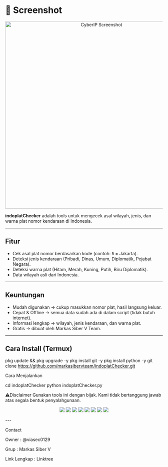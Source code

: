 # 📸 Screenshot

<p align="center">
  <img src="https://i.postimg.cc/n9FDk8xr/CyberIP-Screenshot.png" alt="CyberIP Screenshot" width="600"/>
</p>

**indoplatChecker** adalah tools untuk mengecek asal wilayah, jenis, dan warna plat nomor kendaraan di Indonesia.  

---

## Fitur
- Cek asal plat nomor berdasarkan kode (contoh: `B` = Jakarta).  
- Deteksi jenis kendaraan (Pribadi, Dinas, Umum, Diplomatik, Pejabat Negara).  
- Deteksi warna plat (Hitam, Merah, Kuning, Putih, Biru Diplomatik).  
- Data wilayah asli dari Indonesia.  

---

## Keuntungan
- Mudah digunakan → cukup masukkan nomor plat, hasil langsung keluar.  
- Cepat & Offline → semua data sudah ada di dalam script (tidak butuh internet).  
- Informasi lengkap → wilayah, jenis kendaraan, dan warna plat.  
- Gratis → dibuat oleh Markas Siber V Team.  

---

## Cara Install (Termux)
pkg update && pkg upgrade -y
pkg install git -y
pkg install python -y
git clone https://github.com/markasibervteam/indoplatChecker.git


Cara Menjalankan

cd indoplatChecker
python indoplatChecker.py

⚠️Disclaimer
Gunakan tools ini dengan bijak.
Kami tidak bertanggung jawab atas segala bentuk penyalahgunaan.

<p align="center">
  <img src="https://img.shields.io/badge/Brave-FF1B2D?style=for-the-badge&logo=Brave&logoColor=white"/>
  <img src="https://img.shields.io/badge/Tor_Browser-7D4698?style=for-the-badge&logo=Tor-Browser&logoColor=white"/>
  <img src="https://img.shields.io/badge/tmux-1BB91F?style=for-the-badge&logo=tmux&logoColor=white"/>
  <img src="https://img.shields.io/badge/GIT-E44C30?style=for-the-badge&logo=git&logoColor=white"/>
  <img src="https://img.shields.io/badge/GitHub-100000?style=for-the-badge&logo=github&logoColor=white"/>
  <img src="https://img.shields.io/badge/Wireshark-1679A7?style=for-the-badge&logo=Wireshark&logoColor=white"/>
  <img src="https://img.shields.io/badge/burpsuite-FF6633?style=for-the-badge&logo=burpsuite&logoColor=white"/>
  <img src="https://img.shields.io/badge/metasploit-2596CD?style=for-the-badge&logo=metasploit&logoColor=white"/>
</p>
---

Contact

Owner : @viasec0129

Grup  : Markas Siber V

Link Lengkap : Linktree
